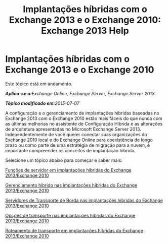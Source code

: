 ﻿---
title: 'Implantações híbridas com o Exchange 2013 e o Exchange 2010: Exchange 2013 Help'
TOCTitle: Implantações híbridas com o Exchange 2013 e o Exchange 2010
ms:assetid: f865ee1e-ecad-468b-9497-357895900d33
ms:mtpsurl: https://technet.microsoft.com/pt-br/library/Dn393967(v=EXCHG.150)
ms:contentKeyID: 59635901
ms.date: 01/10/2018
mtps_version: v=EXCHG.150
ms.translationtype: HT
---

# Implantações híbridas com o Exchange 2013 e o Exchange 2010

Este tópico está em andamento.  

_<strong>Aplica-se a:</strong>Exchange Online, Exchange Server, Exchange Server 2013_

_<strong>Tópico modificado em:</strong>2015-07-07_

A configuração e o gerenciamento de implantações híbridas baseadas no Exchange 2013 com o Exchange 2010 estão mais fáceis do que nunca com as últimas melhorias no assistente de Configuração Híbrida e as alterações de arquitetura apresentadas no Microsoft Exchange Server 2013. Independentemente de você querer conectar suas organizações do Exchange 2010 local e do Exchange Online para coexistência de longo prazo ou como parte de uma estratégia de migração para a nuvem, é importante compreender os conceitos de implantação híbrida.

Selecione um tópico abaixo para começar e saber mais:

[Funções de servidor em implantações híbridas do Exchange 2013/Exchange 2010](server-roles-in-exchange-2013-exchange-2010-hybrid-deployments-exchange-2013-help.md)

[Gerenciamento híbrido nas implantações híbridas do Exchange 2013/Exchange 2010](hybrid-management-in-exchange-2013-exchange-2010-hybrid-deployments-exchange-2013-help.md)

[Servidores de Transporte de Borda nas implantações híbridas do Exchange 2013/Exchange 2010](edge-transport-servers-in-exchange-2013-exchange-2010-hybrid-deployments-exchange-2013-help.md)

[Opções de transporte nas implantações híbridas do Exchange 2013/Exchange 2010](transport-options-in-exchange-2013-exchange-2010-hybrid-deployments-exchange-2013-help.md)

[Roteamento de transporte em implantações híbridas do Exchange 2013/Exchange 2010](transport-routing-in-exchange-2013-exchange-2010-hybrid-deployments-exchange-2013-help.md)

